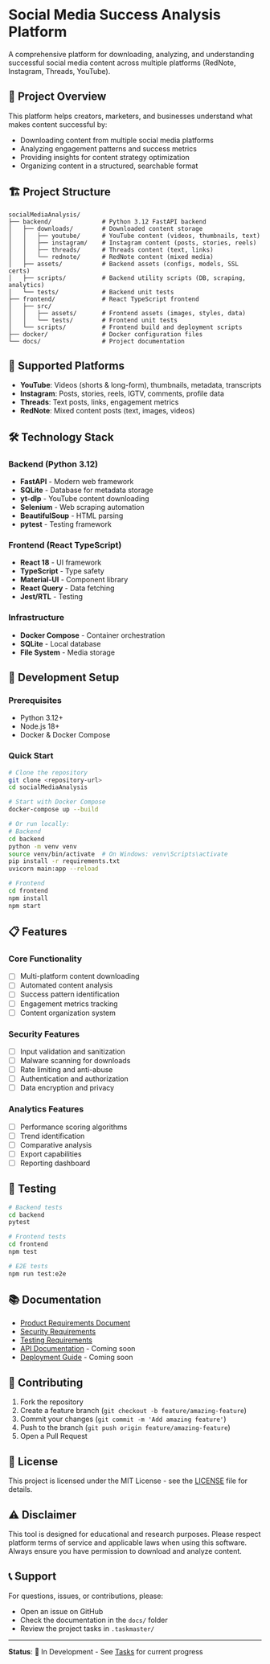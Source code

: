 # Social Media Success Analysis Platform

A comprehensive platform for downloading, analyzing, and understanding successful social media content across multiple platforms (RedNote, Instagram, Threads, YouTube).

## 🎯 Project Overview

This platform helps creators, marketers, and businesses understand what makes content successful by:
- Downloading content from multiple social media platforms
- Analyzing engagement patterns and success metrics
- Providing insights for content strategy optimization
- Organizing content in a structured, searchable format

## 🏗️ Project Structure

```
socialMediaAnalysis/
├── backend/              # Python 3.12 FastAPI backend
│   ├── downloads/        # Downloaded content storage
│   │   ├── youtube/      # YouTube content (videos, thumbnails, text)
│   │   ├── instagram/    # Instagram content (posts, stories, reels)
│   │   ├── threads/      # Threads content (text, links)
│   │   └── rednote/      # RedNote content (mixed media)
│   ├── assets/           # Backend assets (configs, models, SSL certs)
│   ├── scripts/          # Backend utility scripts (DB, scraping, analytics)
│   └── tests/            # Backend unit tests
├── frontend/             # React TypeScript frontend
│   ├── src/
│   │   ├── assets/       # Frontend assets (images, styles, data)
│   │   └── tests/        # Frontend unit tests
│   └── scripts/          # Frontend build and deployment scripts
├── docker/               # Docker configuration files
└── docs/                 # Project documentation
```

## 🚀 Supported Platforms

- **YouTube**: Videos (shorts & long-form), thumbnails, metadata, transcripts
- **Instagram**: Posts, stories, reels, IGTV, comments, profile data
- **Threads**: Text posts, links, engagement metrics
- **RedNote**: Mixed content posts (text, images, videos)

## 🛠️ Technology Stack

### Backend (Python 3.12)
- **FastAPI** - Modern web framework
- **SQLite** - Database for metadata storage
- **yt-dlp** - YouTube content downloading
- **Selenium** - Web scraping automation
- **BeautifulSoup** - HTML parsing
- **pytest** - Testing framework

### Frontend (React TypeScript)
- **React 18** - UI framework
- **TypeScript** - Type safety
- **Material-UI** - Component library
- **React Query** - Data fetching
- **Jest/RTL** - Testing

### Infrastructure
- **Docker Compose** - Container orchestration
- **SQLite** - Local database
- **File System** - Media storage

## 🔧 Development Setup

### Prerequisites
- Python 3.12+
- Node.js 18+
- Docker & Docker Compose

### Quick Start
```bash
# Clone the repository
git clone <repository-url>
cd socialMediaAnalysis

# Start with Docker Compose
docker-compose up --build

# Or run locally:
# Backend
cd backend
python -m venv venv
source venv/bin/activate  # On Windows: venv\Scripts\activate
pip install -r requirements.txt
uvicorn main:app --reload

# Frontend
cd frontend
npm install
npm start
```

## 📋 Features

### Core Functionality
- [ ] Multi-platform content downloading
- [ ] Automated content analysis
- [ ] Success pattern identification
- [ ] Engagement metrics tracking
- [ ] Content organization system

### Security Features
- [ ] Input validation and sanitization
- [ ] Malware scanning for downloads
- [ ] Rate limiting and anti-abuse
- [ ] Authentication and authorization
- [ ] Data encryption and privacy

### Analytics Features
- [ ] Performance scoring algorithms
- [ ] Trend identification
- [ ] Comparative analysis
- [ ] Export capabilities
- [ ] Reporting dashboard

## 🧪 Testing

```bash
# Backend tests
cd backend
pytest

# Frontend tests  
cd frontend
npm test

# E2E tests
npm run test:e2e
```

## 📚 Documentation

- [Product Requirements Document](.taskmaster/docs/prd.txt)
- [Security Requirements](.taskmaster/docs/security-requirements.md)
- [Testing Requirements](.taskmaster/docs/testing-requirements.md)
- [API Documentation](docs/api.md) - Coming soon
- [Deployment Guide](docs/deployment.md) - Coming soon

## 🤝 Contributing

1. Fork the repository
2. Create a feature branch (`git checkout -b feature/amazing-feature`)
3. Commit your changes (`git commit -m 'Add amazing feature'`)
4. Push to the branch (`git push origin feature/amazing-feature`)
5. Open a Pull Request

## 📄 License

This project is licensed under the MIT License - see the [LICENSE](LICENSE) file for details.

## ⚠️ Disclaimer

This tool is designed for educational and research purposes. Please respect platform terms of service and applicable laws when using this software. Always ensure you have permission to download and analyze content.

## 📞 Support

For questions, issues, or contributions, please:
- Open an issue on GitHub
- Check the documentation in the `docs/` folder
- Review the project tasks in `.taskmaster/`

---

**Status**: 🚧 In Development - See [Tasks](.taskmaster/tasks/) for current progress 